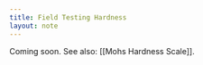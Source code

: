 ```yaml
---
title: Field Testing Hardness
layout: note
---
```


Coming soon. See also: [[Mohs Hardness Scale]].

